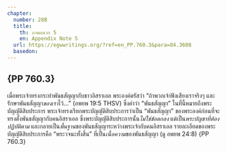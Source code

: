 ```yaml
---
chapter:
  number: 28B
  title:
    th: ภาคผนวก 5
    en: Appendix Note 5
  url: https://egwwritings.org/?ref=en_PP.760.3&para=84.3608
  basedon:
---
```


## {PP 760.3}

เมื่อพระเจ้าทรงกระทำพันธสัญญากับชาวอิสราเอล พระองค์ตรัสว่า “ถ้าพวกเจ้าฟังเสียงเราจริงๆ และรักษาพันธสัญญา*ของเรา*ไว้…” (อพยพ 19:5 THSV) ซึ่งคำว่า “พันธสัญญา” ในที่นี้หมายถึงพระบัญญัติสิบประการ พระเจ้าทรงเรียกพระบัญญัติสิบประการว่าเป็น “พันธสัญญา” ของพระองค์ก่อนที่จะทรงตั้งพันธสัญญากับคนอิสราเอล ซึ่งพระบัญญัติสิบประการนั้น*ไม่ใช่ข้อตกลง* แต่เป็น*พระบัญชาที่ต้องปฏิบัติตาม* และกลายเป็น*พื้นฐาน*ของพันธสัญญาระหว่างพระเจ้ากับคนอิสราเอล รายละเอียดของพระบัญญัติสิบประการคือ “พระวจนะทั้งสิ้น” ที่เป็น*เนื้อความ*ของพันธสัญญา (ดู อพยพ 24:8) {PP 760.3}
